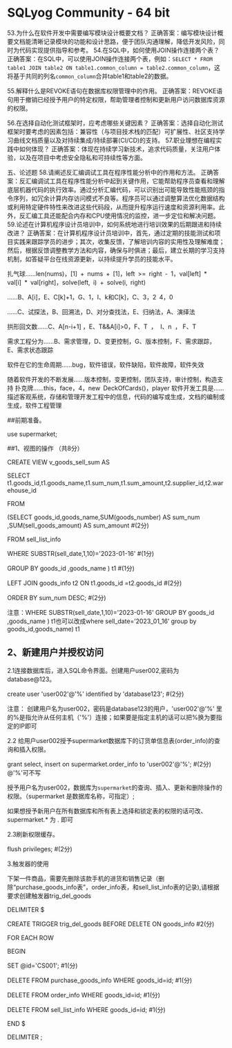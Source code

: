 # SQLyog Community - 64 bit
53.为什么在软件开发中需要编写模块设计概要文档？
正确答案：编写模块设计概要文档能清晰记录模块的功能和设计思路，便于团队沟通理解，降低开发风险，同时为代码实现提供指导和参考。
54.在SQL中，如何使用JOIN操作连接两个表？
正确答案：在SQL中，可以使用JOIN操作连接两个表，例如：`SELECT * FROM table1 JOIN table2 ON table1.common_column = table2.common_column`，这将基于共同的列名`common_column`合并table1和table2的数据。

55.解释什么是REVOKE语句在数据库权限管理中的作用。
正确答案：REVOKE语句用于撤销已经授予用户的特定权限，帮助管理者控制和更新用户访问数据库资源的权限。

56.在选择自动化测试框架时，应考虑哪些关键因素？
正确答案：选择自动化测试框架时要考虑的因素包括：兼容性（与项目技术栈的匹配）可扩展性、社区支持学习曲线文档质量以及对持续集成/持续部署(CI/CD)的支持。
57.职业理想在编程实践中如何体现？
正确答案：体现在持续学习新技术，追求代码质量，关注用户体验，以及在项目中考虑安全隐私和可持续性等方面。

五、论述题
58.请阐述反汇编调试工具在程序性能分析中的作用和方法。
正确答案：反汇编调试工具在程序性能分析中起到关键作用，它能帮助程序员查看和理解底层机器代码的执行效率。通过分析汇编代码，可以识别出可能导致性能瓶颈的指令序列，如冗余计算内存访问模式不良等。程序员可以通过调整算法优化数据结构或利用特定硬件特性来改进这些代码段，从而提升程序运行速度和资源利用率。此外，反汇编工具还能配合内存和CPU使用情况的监控，进一步定位和解决问题。
59.论述在计算机程序设计员培训中，如何系统地进行培训效果的后期跟进和持续改进？
正确答案：在计算机程序设计员培训中，首先，通过定期的技能测试和项目实践来跟踪学员的进步；其次，收集反馈，了解培训内容的实用性及理解难度；然后，根据反馈调整教学方法和内容，确保与时俱进；最后，建立长期的学习支持机制，如答疑平台在线资源更新，以持续提升学员的技能水平。

扎气球……len(nums)，[1] + nums + [1]，left >= right - 1，val[left] * val[i] * val[right]，solve(left, i) + solve(i, right)

……B、A[i]，E、C[k]+1，G、1，I、k和C[k]，C、3，2 4，0

……C、试探法，B、回溯法，D、对分查找法，E、归纳法，A、演绎法

拱形回文数……C、A[n-i+1] ，E、T&&A[i]>0，F、T  ，  I、n  ， F、T

需求工程分为……B、需求管理，D、变更控制，G、版本控制，F、需求跟踪，E、需求状态跟踪

软件在它的生命周期……bug，软件错误，软件缺陷，软件故障，软件失效

随着软件开发的不断发展……版本控制，变更控制，团队支持，审计控制，构造支持
扑克牌……this，face，4，new DeckOfCards()，player
软件开发工具是……描述客观系统，存储和管理开发工程中的信息，代码的编写或生成，文档的编制或生成，软件工程管理

##前期准备。

use supermarket;

##1、视图的操作 （共8分）

CREATE VIEW v_goods_sell_sum AS

SELECT t1.goods_id,t1.goods_name,t1.sum_num,t1.sum_amount,t2.supplier_id,t2.warehouse_id  

FROM

(SELECT goods_id,goods_name,SUM(goods_number) AS sum_num ,SUM(sell_goods_amount) AS sum_amount            #(2分)

FROM sell_list_info

WHERE SUBSTR(sell_date,1,10)='2023-01-16' #(1分)

GROUP BY goods_id ,goods_name ) t1    #(1分)

LEFT JOIN goods_info t2  ON  t1.goods_id =t2.goods_id    #(2分)

ORDER BY sum_num DESC;   #(2分)

注意：WHERE SUBSTR(sell_date,1,10)='2023-01-16' GROUP BY goods_id ,goods_name ) t1也可以改成where sell_date=’2023_01_16’ group by  goods_id,goods_name) t1

## 2、新建用户并授权访问

2.1连接数据库后，进入SQL命令界面。创建用户user002,密码为database@123。

create user 'user002'@'%' identified by 'database123';    #(2分)

注意： 创建用户名为user002，密码是database123的用户，'user002'@'%' 里的%是指允许从任何主机（'%'）连接；如果要是指定主机的话可以把%换为要指定的IP即可   

2.2 给用户user002授予supermarket数据库下的订货单信息表(order_info)的查询和插入权限。

grant select, insert  on supermarket.order_info   to 'user002'@'%';   #(2分) @'%'可不写

   授予用户名为user002，数据库为` supermarket `的查询、插入、更新和删除操作的权限。（supermarket 是数据库名称，可指定）;
   
   如果想授予新用户在所有数据库和所有表上选择和锁定表的权限的话可改、 supermarket.* 为  *.* 即可
   
2.3刷新权限缓存。

  flush privileges;      #(2分) 
  
3.触发器的使用

下架一件商品，需要先删除该款手机的进货和销售记录（删除“purchase_goods_info表”，order_info表，和sell_list_info表的记录),请根据要求创建触发器trig_del_goods

DELIMITER $

CREATE TRIGGER trig_del_goods  BEFORE DELETE  ON   goods_info  #2(分)

FOR EACH ROW 

BEGIN

SET @id='CS001';              #1(分) 

DELETE FROM purchase_goods_info WHERE goods_id=id;    #1(分)

DELETE FROM order_info WHERE goods_id=id;              #1(分)

DELETE FROM sell_list_info WHERE goods_id=id;             #1(分)

END $

DELIMITER ;

